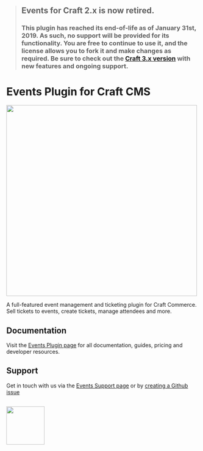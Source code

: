 > ## Events for Craft 2.x is now retired.
> 
> ### This plugin has reached its end-of-life as of January 31st, 2019. As such, no support will be provided for its functionality. You are free to continue to use it, and the license allows you to fork it and make changes as required. Be sure to check out the [Craft 3.x version](https://github.com/verbb/events/craft-3) with new features and ongoing support.
>

# Events Plugin for Craft CMS

<img width="500" src="https://verbb.io/uploads/plugins/events/_800x455_crop_center-center/events-social-card.png">

A full-featured event management and ticketing plugin for Craft Commerce. Sell tickets to events, create tickets, manage attendees and more.

## Documentation

Visit the [Events Plugin page](https://verbb.io/craft-plugins/events) for all documentation, guides, pricing and developer resources.

## Support

Get in touch with us via the [Events Support page](https://verbb.io/craft-plugins/events/support) or by [creating a Github issue](/verbb/events/issues)

<h2></h2>

<a href="https://verbb.io" target="_blank">
  <img width="100" src="https://verbb.io/assets/img/verbb-pill.svg">
</a>




